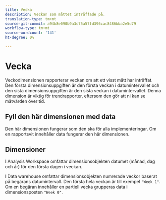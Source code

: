 ```yaml
---
title: Vecka
description: Veckan som måttet inträffade på.
translation-type: tm+mt
source-git-commit: a94b8e090b9a3c75a57fd396cac8486bba2e5d79
workflow-type: tm+mt
source-wordcount: '141'
ht-degree: 0%

---
```



# Vecka

Veckodimensionen rapporterar veckan om att ett visst mått har inträffat. Den första dimensionsuppgiften är den första veckan i datumintervallet och den sista dimensionsuppgiften är den sista veckan i datumintervallet. Denna dimension är viktig för trendrapporter, eftersom den gör att ni kan se mätvärden över tid.

## Fyll den här dimensionen med data

Den här dimensionen fungerar som den ska för alla implementeringar. Om en rapportsvit innehåller data fungerar den här dimensionen.

## Dimensioner

I Analysis Workspace omfattar dimensionsobjekten datumet (månad, dag och år) för den första dagen i veckan.

I Data warehouse omfattar dimensionsobjekten numrerade veckor baserat på begärans datumintervall. Den första hela veckan är till exempel `"Week 1"`. Om en begäran innehåller en partiell vecka grupperas data i dimensionsposten `"Week 0"`.
